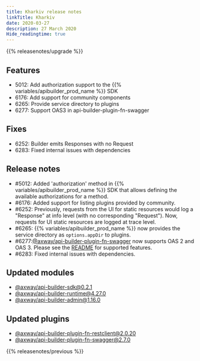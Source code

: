 ```yaml
---
title: Kharkiv release notes
linkTitle: Kharkiv
date: 2020-03-27
description: 27 March 2020
Hide_readingtime: true
---
```


{{% releasenotes/upgrade %}}

## Features

* 5012: Add authorization support to the {{% variables/apibuilder_prod_name %}} SDK
* 6176: Add support for community components
* 6265: Provide service directory to plugins
* 6277: Support OAS3 in api-builder-plugin-fn-swagger

## Fixes

* 6252: Builder emits Responses with no Request
* 6283: Fixed internal issues with dependencies

## Release notes

* #5012: Added 'authorization' method in {{% variables/apibuilder_prod_name %}} SDK that allows defining the available authorizations for a method.
* #6176: Added support for listing plugins provided by community.
* #6252: Previously, requests from the UI for static resources would log a "Response" at info level (with no corresponding "Request"). Now, requests for UI static resources are logged at trace level.
* #6265: {{% variables/apibuilder_prod_name %}} now provides the service directory as `options.appDir` to plugins.
* #6277:[@axway/api-builder-plugin-fn-swagger](https://www.npmjs.com/package/@axway/api-builder-plugin-fn-swagger) now supports OAS 2 and OAS 3. Please see the [README](https://www.npmjs.com/package/@axway/api-builder-plugin-fn-swagger) for supported features.
* #6283: Fixed internal issues with dependencies.

## Updated modules

* [@axway/api-builder-sdk@0.2.1](https://www.npmjs.com/package/@axway/api-builder-sdk/v/0.2.1)
* [@axway/api-builder-runtime@4.27.0](https://www.npmjs.com/package/@axway/api-builder-runtime/v/4.27.0)
* [@axway/api-builder-admin@1.16.0](https://www.npmjs.com/package/@axway/api-builder-admin/v/1.16.0)

## Updated plugins

* [@axway/api-builder-plugin-fn-restclient@2.0.20](https://www.npmjs.com/package/@axway/api-builder-plugin-fn-restclient/v/2.0.20)
* [@axway/api-builder-plugin-fn-swagger@2.7.0](https://www.npmjs.com/package/@axway/api-builder-plugin-fn-swagger/v/2.7.0)


{{% releasenotes/previous %}}
